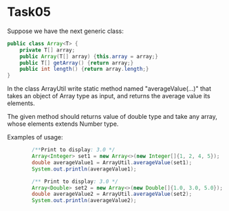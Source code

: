 # Task05

Suppose we have the next generic class:

````java
public class Array<T> {
    private T[] array;
    public Array(T[] array) {this.array = array;}
    public T[] getArray() {return array;}
    public int length() {return array.length;}
}
````

In the class ArrayUtil write static method named "averageValue(...)" that takes an object of Array type as input, and
returns the average value its elements.

The given method should returns value of double type and take any array, whose elements extends Number type.

Examples of usage:
````java
        /**Print to display: 3.0 */
        Array<Integer> set1 = new Array<>(new Integer[]{1, 2, 4, 5});
        double averageValue1 = ArrayUtil.averageValue(set1);
        System.out.println(averageValue1);

        /** Print to display: 3.0 */
        Array<Double> set2 = new Array<>(new Double[]{1.0, 3.0, 5.0});
        double averageValue2 = ArrayUtil.averageValue(set2);
        System.out.println(averageValue2);
````